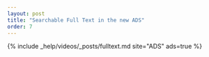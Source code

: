 ```yaml
---
layout: post
title: "Searchable Full Text in the new ADS"
order: 7
---
```


{% include _help/videos/_posts/fulltext.md site="ADS" ads=true %}
